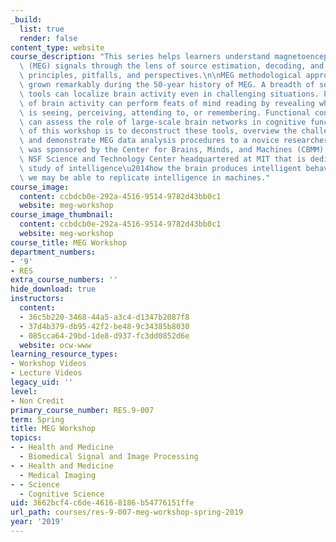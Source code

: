 ```yaml
---
_build:
  list: true
  render: false
content_type: website
course_description: "This series helps learners understand magnetoencephalography\
  \ (MEG) signals through the lens of source estimation, decoding, and connectivity:\
  \ principles, pitfalls, and perspectives.\n\nMEG methodological approaches have\
  \ grown remarkably during the 50-year history of MEG. A breadth of source estimation\
  \ tools can localize brain activity even in challenging situations. Pattern analysis\
  \ of brain activity can perform feats of mind reading by revealing what a person\
  \ is seeing, perceiving, attending to, or remembering. Functional connectivity approaches\
  \ can assess the role of large-scale brain networks in cognitive function. The aim\
  \ of this workshop is to deconstruct these tools, overview the challenges and limitations,\
  \ and demonstrate MEG data analysis procedures to a novice researcher.\n\nThis workshop\
  \ was sponsored by the Center for Brains, Minds, and Machines (CBMM), a multi-institutional\
  \ NSF Science and Technology Center headquartered at MIT that is dedicated to the\
  \ study of intelligence\u2014how the brain produces intelligent behavior and how\
  \ we may be able to replicate intelligence in machines."
course_image:
  content: ccbdcb0e-292a-4516-9514-9782d43bb0c1
  website: meg-workshop
course_image_thumbnail:
  content: ccbdcb0e-292a-4516-9514-9782d43bb0c1
  website: meg-workshop
course_title: MEG Workshop
department_numbers:
- '9'
- RES
extra_course_numbers: ''
hide_download: true
instructors:
  content:
  - 36c5b220-3468-44a5-a3c4-d1347b2087f8
  - 37d4b379-db95-42f2-be48-9c34385b8030
  - 085cca64-29bd-1de8-d937-fc3dd0852d6e
  website: ocw-www
learning_resource_types:
- Workshop Videos
- Lecture Videos
legacy_uid: ''
level:
- Non Credit
primary_course_number: RES.9-007
term: Spring
title: MEG Workshop
topics:
- - Health and Medicine
  - Biomedical Signal and Image Processing
- - Health and Medicine
  - Medical Imaging
- - Science
  - Cognitive Science
uid: 3662bcf4-c6de-4616-8186-b54776151ffe
url_path: courses/res-9-007-meg-workshop-spring-2019
year: '2019'
---
```

